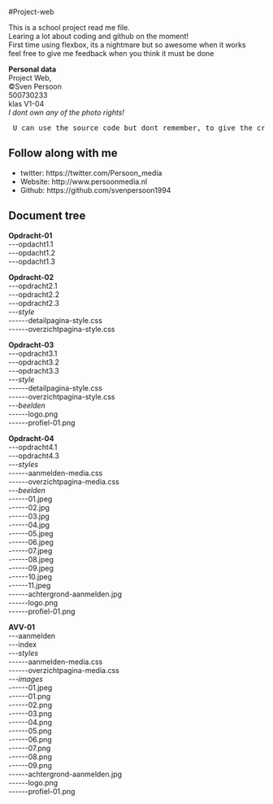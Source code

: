 #Project-web

This is a school project read me file.</br>
Learing a lot about coding and github on the moment!</br>
First time using flexbox, its a nightmare but so awesome when it works</br>
feel free to give me feedback when you think it must be done</br>

<strong> Personal data </strong></br>
Project Web,</br>
©Sven Persoon</br> 
500730233</br> 
klas V1-04</br>
<em>I dont own any of the photo rights!</em>


<pre> U can use the source code but dont remember, to give the credits to the right persons! </pre>

<h2>Follow along with me</h2>
<ul>
<li>twitter: <a> https://twitter.com/Persoon_media </a> </li>
<li>Website: <a> http://www.persoonmedia.nl </a> </li>
<li>Github: <a> https://github.com/svenpersoon1994</a> </li>
</ul>




<h2>Document tree</h2>

<strong>Opdracht-01</strong></br>
---opdacht1.1</br>
---opdacht1.2</br>
---opdacht1.3</br>


<strong>Opdracht-02</strong></br>
---opdracht2.1</br>
---opdracht2.2</br>
---opdracht2.3</br>
---*style*</br>
------detailpagina-style.css</br>
------overzichtpagina-style.css</br>


<strong>Opdracht-03</strong></br>
---opdracht3.1</br>
---opdracht3.2</br>
---opdracht3.3</br>
---*style*</br>
------detailpagina-style.css</br>
------overzichtpagina-style.css</br>
---*beelden*</br>
------logo.png</br>
------profiel-01.png</br>
    
    
<strong>Opdracht-04</strong></br>
---opdracht4.1</br>
---opdracht4.3</br>
---*styles*</br>
------aanmelden-media.css</br>
------overzichtpagina-media.css</br>
---*beelden*</br>
------01.jpeg</br>
------02.jpg</br>
------03.jpg</br>
------04.jpg</br>
------05.jpeg</br>
------06.jpeg</br>
------07.jpeg</br>
------08.jpeg</br>
------09.jpeg</br>
------10.jpeg</br>
------11.jpeg</br>
------achtergrond-aanmelden.jpg</br>
------logo.png</br>
------profiel-01.png</br>


<strong>AVV-01</strong></br>
---aanmelden</br>
---index</br>
---*styles*</br>
------aanmelden-media.css</br>
------overzichtpagina-media.css</br>
---*images*</br>
------01.jpeg</br>
------01.png</br>
------02.png</br>
------03.png</br>
------04.png</br>
------05.png</br>
------06.png</br>
------07.png</br>
------08.png</br>
------09.png</br>
------achtergrond-aanmelden.jpg</br>
------logo.png</br>
------profiel-01.png</br>

    
